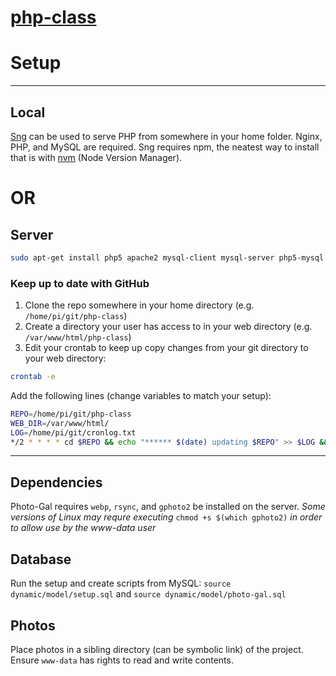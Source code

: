 # [php-class](http://howtoterminal.com/php-class)

# Setup
---
## Local
[Sng](https://www.npmjs.com/package/sng) can be used to serve PHP from somewhere in your home folder. Nginx, PHP,  and MySQL are required. Sng requires npm, the neatest way to install that is with [nvm](nvm.sh) (Node Version Manager).
# OR
## Server
```sh
sudo apt-get install php5 apache2 mysql-client mysql-server php5-mysql php5-mysqlnd

```
### Keep up to date with GitHub
1. Clone the repo somewhere in your home directory (e.g. `/home/pi/git/php-class`)
2. Create a directory your user has access to in your web directory (e.g. `/var/www/html/php-class`)
3. Edit your crontab to keep up copy changes from your git directory to your web directory:
```sh
crontab -e
```
Add the following lines (change variables to match your setup):
```sh
REPO=/home/pi/git/php-class
WEB_DIR=/var/www/html/
LOG=/home/pi/git/cronlog.txt
*/2 * * * * cd $REPO && echo "****** $(date) updating $REPO" >> $LOG && git pull >> $LOG && rsync -ruv --cvs-exclude $REPO $WEB_DIR && echo "update successful">> $LOG > /dev/null
```
---
## Dependencies
Photo-Gal requires `webp`, `rsync`, and `gphoto2` be installed on the server.
*Some versions of Linux may requre executing* `chmod +s $(which gphoto2)` *in order to allow use by the www-data user*

## Database
Run the setup and create scripts from MySQL:
`source dynamic/model/setup.sql` and `source dynamic/model/photo-gal.sql`

## Photos
Place photos in a sibling directory (can be symbolic link) of the project. Ensure `www-data` has rights to read and write contents.
